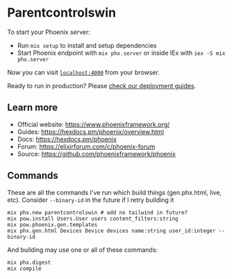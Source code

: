 # Parentcontrolswin

To start your Phoenix server:

  * Run `mix setup` to install and setup dependencies
  * Start Phoenix endpoint with `mix phx.server` or inside IEx with `iex -S mix phx.server`

Now you can visit [`localhost:4000`](http://localhost:4000) from your browser.

Ready to run in production? Please [check our deployment guides](https://hexdocs.pm/phoenix/deployment.html).

## Learn more

  * Official website: https://www.phoenixframework.org/
  * Guides: https://hexdocs.pm/phoenix/overview.html
  * Docs: https://hexdocs.pm/phoenix
  * Forum: https://elixirforum.com/c/phoenix-forum
  * Source: https://github.com/phoenixframework/phoenix

## Commands

These are all the commands I've run which build things (gen.phx.html, live, etc). Consider `--binary-id` in the future if I retry building it

```
mix phx.new parentcontrolswin # add no tailwind in future?
mix pow.install Users.User users content_filters:string
mix pow.phoenix.gen.templates
mix phx.gen.html Devices Device devices name:string user_id:integer --binary-id
```

And building may use one or all of these commands:

```
mix phx.digest
mix compile
```